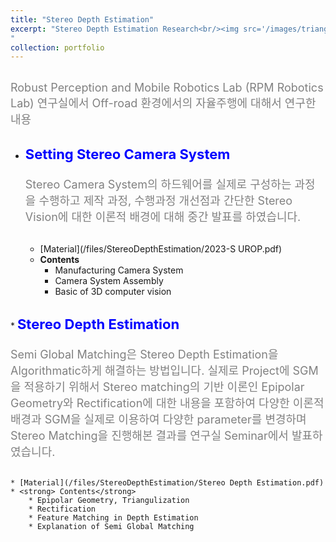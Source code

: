 ```yaml
---
title: "Stereo Depth Estimation"
excerpt: "Stereo Depth Estimation Research<br/><img src='/images/triangulizaiton.png' width='500' height='300'>
"
collection: portfolio
---
```


<br>
<span style = "font-size:18px; color: gray;"> Robust Perception and Mobile Robotics Lab (RPM Robotics Lab) 연구실에서 Off-road 환경에서의 자율주행에 대해서 연구한 내용</span>
<br><br>

* <strong style = "color: blue; font-size:22px;">Setting Stereo Camera System</strong><br>
<span style = "font-size:18px; color: gray;"><br> Stereo Camera System의 하드웨어를 실제로 구성하는 과정을 수행하고 제작 과정, 수행과정 개선점과 간단한 Stereo Vision에 대한 이론적 배경에 대해 중간 발표를 하였습니다.</span><br><br>

    * [Material](/files/StereoDepthEstimation/2023-S UROP.pdf)
    * <strong> Contents</strong>
        * Manufacturing Camera System
        * Camera System Assembly
        * Basic of 3D computer vision

<br>
* <strong style = "color: blue; font-size:22px;">Stereo Depth Estimation</strong><br>
<span style = "font-size:18px; color: gray;"><br> Semi Global Matching은 Stereo Depth Estimation을 Algorithmatic하게 해결하는 방법입니다. 실제로 Project에 SGM을 적용하기 위해서 Stereo matching의 기반 이론인 Epipolar Geometry와 Rectification에 대한 내용을 포함하여 다양한 이론적 배경과 SGM을 실제로 이용하여 다양한 parameter를 변경하며 Stereo Matching을 진행해본 결과를 연구실 Seminar에서 발표하였습니다. </span><br><br>

    * [Material](/files/StereoDepthEstimation/Stereo Depth Estimation.pdf)
    * <strong> Contents</strong>
        * Epipolar Geometry, Triangulization
        * Rectification
        * Feature Matching in Depth Estimation
        * Explanation of Semi Global Matching